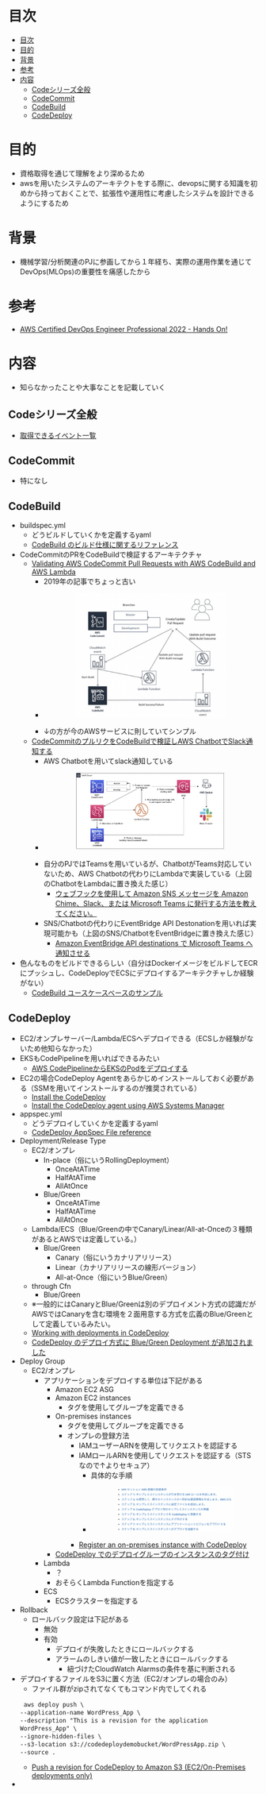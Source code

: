 # 目次
- [目次](#目次)
- [目的](#目的)
- [背景](#背景)
- [参考](#参考)
- [内容](#内容)
  - [Codeシリーズ全般](#codeシリーズ全般)
  - [CodeCommit](#codecommit)
  - [CodeBuild](#codebuild)
  - [CodeDeploy](#codedeploy)
# 目的
- 資格取得を通じて理解をより深めるため
- awsを用いたシステムのアーキテクトをする際に、devopsに関する知識を初めから持っておくことで、拡張性や運用性に考慮したシステムを設計できるようにするため
# 背景
- 機械学習/分析関連のPJに参画してから１年経ち、実際の運用作業を通じてDevOps(MLOps)の重要性を痛感したから
# 参考
- [AWS Certified DevOps Engineer Professional 2022 - Hands On!](https://www.udemy.com/course/aws-certified-devops-engineer-professional-hands-on/)
# 内容
- 知らなかったことや大事なことを記載していく
## Codeシリーズ全般
- [取得できるイベント一覧](https://dev.classmethod.jp/articles/new-code-series-notification/)
## CodeCommit
- 特になし
## CodeBuild
- buildspec.yml
  - どうビルドしていくかを定義するyaml
  - [CodeBuild のビルド仕様に関するリファレンス](https://docs.aws.amazon.com/ja_jp/codebuild/latest/userguide/build-spec-ref.html#build-spec-ref-syntax)
- CodeCommitのPRをCodeBuildで検証するアーキテクチャ
  - [Validating AWS CodeCommit Pull Requests with AWS CodeBuild and AWS Lambda](https://aws.amazon.com/jp/blogs/devops/validating-aws-codecommit-pull-requests-with-aws-codebuild-and-aws-lambda/)
    - 2019年の記事でちょっと古い
    - <p align='center'><img src='./img/README_2023-01-07-15-50-23.png' width='70%'></p>
    - ↓の方が今のAWSサービスに則していてシンプル
  - [CodeCommitのプルリクをCodeBuildで検証しAWS ChatbotでSlack通知する](https://qiita.com/joe-king-sh/items/d896ec66a93212e92147)
    - AWS Chatbotを用いてslack通知している
    - <p align='center'><img src='./img/README_2023-01-07-15-49-15.png' width='70%'></p>
    - 自分のPJではTeamsを用いているが、ChatbotがTeams対応していないため、AWS Chatbotの代わりにLambdaで実装している（上図のChatbotをLambdaに置き換えた感じ）
      - [ウェブフックを使用して Amazon SNS メッセージを Amazon Chime、Slack、または Microsoft Teams に発行する方法を教えてください。](https://aws.amazon.com/jp/premiumsupport/knowledge-center/sns-lambda-webhooks-chime-slack-teams/)
    - SNS/Chatbotの代わりにEventBridge API Destonationを用いれば実現可能かも（上図のSNS/ChatbotをEventBridgeに置き換えた感じ）
      - [Amazon EventBridge API destinations で Microsoft Teams へ通知させる](https://dev.classmethod.jp/articles/eventbridge-teams/)
- 色んなものをビルドできるらしい（自分はDockerイメージをビルドしてECRにプッシュし、CodeDeployでECSにデプロイするアーキテクチャしか経験がない）
  - [CodeBuild ユースケースベースのサンプル](https://docs.aws.amazon.com/ja_jp/codebuild/latest/userguide/use-case-based-samples.html)
## CodeDeploy
- EC2/オンプレサーバー/Lambda/ECSへデプロイできる（ECSしか経験がないため他知らなかった）
- EKSもCodePipelineを用いればできるみたい
  - [AWS CodePipelineからEKSのPodをデプロイする](https://open-groove.net/ci-cd/aws-codepipeline-eks-deploy/)
- EC2の場合CodeDeploy Agentをあらかじめインストールしておく必要がある（SSMを用いてインストールするのが推奨されている）
  - [Install the CodeDeploy](https://docs.aws.amazon.com/codedeploy/latest/userguide/codedeploy-agent-operations-install.html)
  - [Install the CodeDeploy agent using AWS Systems Manager](https://docs.aws.amazon.com/codedeploy/latest/userguide/codedeploy-agent-operations-install-ssm.html)
- appspec.yml
  - どうデプロイしていくかを定義するyaml
  - [CodeDeploy AppSpec File reference](https://docs.aws.amazon.com/codedeploy/latest/userguide/reference-appspec-file.html)
- Deployment/Release Type
  - EC2/オンプレ
    - In-place（俗にいうRollingDeployment）
      - OnceAtATime
      - HalfAtATime
      - AllAtOnce
    - Blue/Green
      - OnceAtATime
      - HalfAtATime
      - AllAtOnce
  - Lambda/ECS（Blue/Greenの中でCanary/Linear/All-at-Onceの３種類があるとAWSでは定義している。）
    - Blue/Green
      - Canary（俗にいうカナリアリリース）
      - Linear（カナリアリリースの線形バージョン）
      - All-at-Once（俗にいうBlue/Green）
  - through Cfn
    - Blue/Green
  - ※一般的にはCanaryとBlue/Greenは別のデプロイメント方式の認識だがAWSではCanaryを含む環境を２面用意する方式を広義のBlue/Greenとして定義しているみたい。
  - [Working with deployments in CodeDeploy](https://docs.aws.amazon.com/codedeploy/latest/userguide/deployments.html)
  - [CodeDeploy のデプロイ方式に Blue/Green Deployment が追加されました](https://dev.classmethod.jp/articles/codedeploy-blue-green-deployment/)
- Deploy Group
  - EC2/オンプレ
    - アプリケーションをデプロイする単位は下記がある
      - Amazon EC2 ASG
      - Amazon EC2 instances
        - タグを使用してグループを定義できる
      - On-premises instances
        - タグを使用してグループを定義できる
        - オンプレの登録方法
          - IAMユーザーARNを使用してリクエストを認証する
          - IAMロールARNを使用してリクエストを認証する（STSなので↑よりセキュア）
            - 具体的な手順
            - <p align='center'><img src='./img/README_2023-01-07-18-32-05.png' width='70%'></p>
          - [Register an on-premises instance with CodeDeploy](https://docs.aws.amazon.com/codedeploy/latest/userguide/on-premises-instances-register.html)
      - [CodeDeploy でのデプロイグループのインスタンスのタグ付け](https://docs.aws.amazon.com/ja_jp/codedeploy/latest/userguide/instances-tagging.html)
    - Lambda
      - ？
      - おそらくLambda Functionを指定する
    - ECS
      - ECSクラスターを指定する
- Rollback
  - ロールバック設定は下記がある
    - 無効
    - 有効
      - デプロイが失敗したときにロールバックする
      - アラームのしきい値が一致したときにロールバックする
        - 紐づけたCloudWatch Alarmsの条件を基に判断される
- デプロイするファイルをS3に置く方法（EC2/オンプレの場合のみ）
  - ファイル群がzipされてなくてもコマンド内でしてくれる
  ```
   aws deploy push \
  --application-name WordPress_App \
  --description "This is a revision for the application WordPress_App" \
  --ignore-hidden-files \
  --s3-location s3://codedeploydemobucket/WordPressApp.zip \
  --source .
  ```
  - [Push a revision for CodeDeploy to Amazon S3 (EC2/On-Premises deployments only)](https://docs.aws.amazon.com/codedeploy/latest/userguide/application-revisions-push.html)
- 